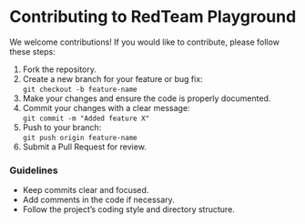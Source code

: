 # Contributing to RedTeam Playground

We welcome contributions! If you would like to contribute, please follow these steps:

1. Fork the repository.
2. Create a new branch for your feature or bug fix:  
   `git checkout -b feature-name`
3. Make your changes and ensure the code is properly documented.
4. Commit your changes with a clear message:  
   `git commit -m "Added feature X"`
5. Push to your branch:  
   `git push origin feature-name`
6. Submit a Pull Request for review.

### Guidelines
- Keep commits clear and focused.
- Add comments in the code if necessary.
- Follow the project’s coding style and directory structure.
